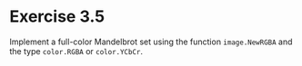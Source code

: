 # Exercise 3.5

Implement a full-color Mandelbrot set using the function `image.NewRGBA` and the type `color.RGBA` or `color.YCbCr`.
